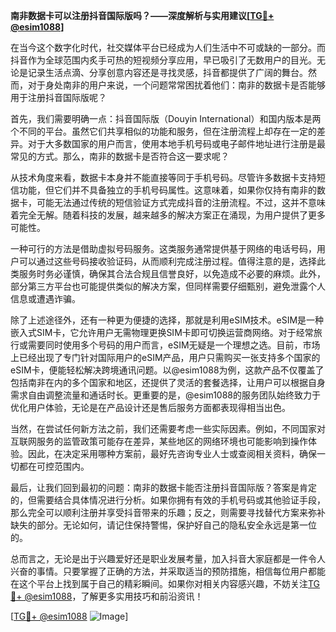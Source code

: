 **南非数据卡可以注册抖音国际版吗？——深度解析与实用建议[[TG💪+ @esim1088](https://t.me/s/esim1088)]**

在当今这个数字化时代，社交媒体平台已经成为人们生活中不可或缺的一部分。而抖音作为全球范围内炙手可热的短视频分享应用，早已吸引了无数用户的目光。无论是记录生活点滴、分享创意内容还是寻找灵感，抖音都提供了广阔的舞台。然而，对于身处南非的用户来说，一个问题常常困扰着他们：南非的数据卡是否能够用于注册抖音国际版呢？

首先，我们需要明确一点：抖音国际版（Douyin International）和国内版本是两个不同的平台。虽然它们共享相似的功能和服务，但在注册流程上却存在一定的差异。对于大多数国家的用户而言，使用本地手机号码或电子邮件地址进行注册是最常见的方式。那么，南非的数据卡是否符合这一要求呢？

从技术角度来看，数据卡本身并不能直接等同于手机号码。尽管许多数据卡支持短信功能，但它们并不具备独立的手机号码属性。这意味着，如果你仅持有南非的数据卡，可能无法通过传统的短信验证方式完成抖音的注册流程。不过，这并不意味着完全无解。随着科技的发展，越来越多的解决方案正在涌现，为用户提供了更多可能性。

一种可行的方法是借助虚拟号码服务。这类服务通常提供基于网络的电话号码，用户可以通过这些号码接收验证码，从而顺利完成注册过程。值得注意的是，选择此类服务时务必谨慎，确保其合法合规且信誉良好，以免造成不必要的麻烦。此外，部分第三方平台也可能提供类似的解决方案，但同样需要仔细甄别，避免泄露个人信息或遭遇诈骗。

除了上述途径外，还有一种更为便捷的选择，那就是利用eSIM技术。eSIM是一种嵌入式SIM卡，它允许用户无需物理更换SIM卡即可切换运营商网络。对于经常旅行或需要同时使用多个号码的用户而言，eSIM无疑是一个理想之选。目前，市场上已经出现了专门针对国际用户的eSIM产品，用户只需购买一张支持多个国家的eSIM卡，便能轻松解决跨境通讯问题。以@esim1088为例，这款产品不仅覆盖了包括南非在内的多个国家和地区，还提供了灵活的套餐选择，让用户可以根据自身需求自由调整流量和通话时长。更重要的是，@esim1088的服务团队始终致力于优化用户体验，无论是在产品设计还是售后服务方面都表现得相当出色。

当然，在尝试任何新方法之前，我们还需要考虑一些实际因素。例如，不同国家对互联网服务的监管政策可能存在差异，某些地区的网络环境也可能影响到操作体验。因此，在决定采用哪种方案前，最好先咨询专业人士或查阅相关资料，确保一切都在可控范围内。

最后，让我们回到最初的问题：南非的数据卡能否注册抖音国际版？答案是肯定的，但需要结合具体情况进行分析。如果你拥有有效的手机号码或其他验证手段，那么完全可以顺利注册并享受抖音带来的乐趣；反之，则需要寻找替代方案来弥补缺失的部分。无论如何，请记住保持警惕，保护好自己的隐私安全永远是第一位的。

总而言之，无论是出于兴趣爱好还是职业发展考量，加入抖音大家庭都是一件令人兴奋的事情。只要掌握了正确的方法，并采取适当的预防措施，相信每位用户都能在这个平台上找到属于自己的精彩瞬间。如果你对相关内容感兴趣，不妨关注[TG💪+ @esim1088](https://t.me/s/esim1088)，了解更多实用技巧和前沿资讯！

[[TG💪+ @esim1088](https://t.me/s/esim1088) ![Image](https://i.postimg.cc/4NQfJmqS/Snipaste-2025-05-13-00-14-12.png)]